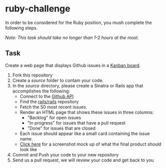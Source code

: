 ruby-challenge
==============

In order to be considered for the Ruby position, you mush complete the following steps. 

*Note: This task should take no longer than 1-2 hours at the most.*

## Task

Create a web page that displays Github issues in a [Kanban board](http://en.wikipedia.org/wiki/Kanban_board).

1. Fork this repository
2. Create a *source* folder to contain your code. 
3. In the *source* directory, please create a Sinatra or Rails app that accomplishes the following:
	- Connect to the [Github API](http://developer.github.com/)
	- Find the [rails/rails](https://github.com/sinatra/sinatra) repository
	- Fetch the 50 most recent issues.
	- Render an HTML page that shows these issues in three columns:
	    - "Backlog" for open issues
	    - "In progress" for issues that have a pull request
	    - "Done" for issues that are closed
	- Each issue should appear like a small card containing the issue name.
	- [Click here](example.jpg) for a screenshot mock up of what the final product should look like
4. Commit and Push your code to your new repository
5. Send us a pull request, we will review your code and get back to you



